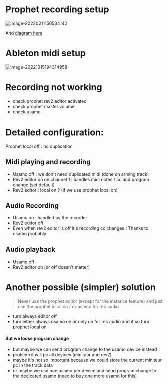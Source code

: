 # Prophet recording setup

![image-20220211150534142](https://raw.githubusercontent.com/lebrunthibault/images_bucket/master/img/image-20220211150534142.png)



And [diagram here](https://drive.google.com/file/d/1jtHC-VHDElpSy9Xa5egbTuwwFAkC_uYb/view?usp=sharing)

# Ableton midi setup

![image-20221015194314958](https://raw.githubusercontent.com/lebrunthibault/images_bucket/master/img/image-20221015194314958.png?token=AEHIPTNDPOFO44GXB2NIIXTDJMGZC)

# Recording not working

- check prophet rev2 editor activated
- check prophet master volume
- check usamo

# Detailed configuration:

Prophet local off : no duplication

## Midi playing and recording

- Usamo off : we don't need duplicated midi (done on arming track)
- Rev2 editor on on channel 1 : handles midi notes / cc and program change (set default)
- Rev2 editor : local on ? (if we use prophet local on)

## Audio Recording

- Usamo on : handled by the recorder
- Rev2 editor off
- Even when rev2 editor is off it's recording cc changes ! Thanks to usamo probably

## Audio playback

- Usamo off
- Rev2 editor on (or off doesn't matter)

# Another possible (simpler) solution

> Never use the prophet editor (except for the instance feature) and just use the prophet local on / or usamo for rec audio

- turn always editor off
- turn either always usamo on or only on for rec audio and if so turn prophet local on

#### But we loose program change 

- but maybe we can send program change to the usamo device instead
- problem it will pc all devices (minitaur and rev2)
- maybe it's not so important because we could store the current minitaur pc in the track data
- or maybe we use one usamo per device and send program change to the dedicated usamo (need to buy one more usamo for this)